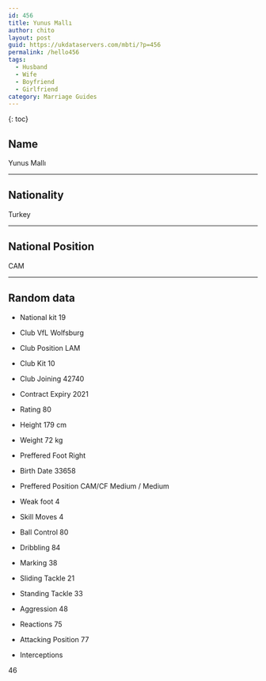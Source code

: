 ```yaml
---
id: 456
title: Yunus Mallı
author: chito
layout: post
guid: https://ukdataservers.com/mbti/?p=456
permalink: /hello456
tags:
  - Husband
  - Wife
  - Boyfriend
  - Girlfriend
category: Marriage Guides
---
```



{: toc}

## Name  
Yunus Mallı 

* * *

## Nationality  
Turkey 

* * *

## National Position  
CAM 

* * *

## Random data 

  * National kit 
19 

  * Club 
VfL Wolfsburg 

  * Club Position 
LAM 

  * Club Kit 
10 

  * Club Joining 
42740 

  * Contract Expiry 
2021 

  * Rating 
80 

  * Height 
179 cm 

  * Weight 
72 kg 

  * Preffered Foot 
Right 

  * Birth Date 
33658 

  * Preffered Position 
CAM/CF Medium / Medium 

  * Weak foot 
4 

  * Skill Moves 
4 

  * Ball Control 
80 

  * Dribbling 
84 

  * Marking 
38 

  * Sliding Tackle 
21 

  * Standing Tackle 
33 

  * Aggression 
48 

  * Reactions 
75 

  * Attacking Position 
77 

  * Interceptions 

46